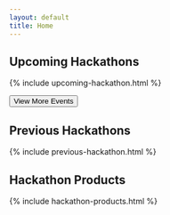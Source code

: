 ```yaml
---
layout: default
title: Home
---
```


## Upcoming Hackathons

{% include upcoming-hackathon.html %}

<button class="upcoming toggle">View More Events</button>

## Previous Hackathons

{% include previous-hackathon.html %}


## Hackathon Products

{% include hackathon-products.html %}

<!-- <button><a href="{{ site.baseurl}}/products">View More Products</a></button> -->

<!--have show more script here so it only runs on home page -->
<script src="{{ site.baseurl}}/js/show-more.js"></script>




